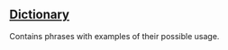 ## [Dictionary](https://lojban.pw/en/texts/dictionary-with-examples/)

Contains phrases with examples of their possible usage.